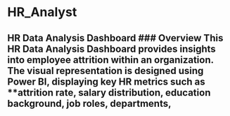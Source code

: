 # HR_Analyst
## HR Data Analysis Dashboard  ### Overview This **HR Data Analysis Dashboard** provides insights into employee attrition within an organization. The visual representation is designed using **Power BI**, displaying key HR metrics such as **attrition rate, salary distribution, education background, job roles, departments,
